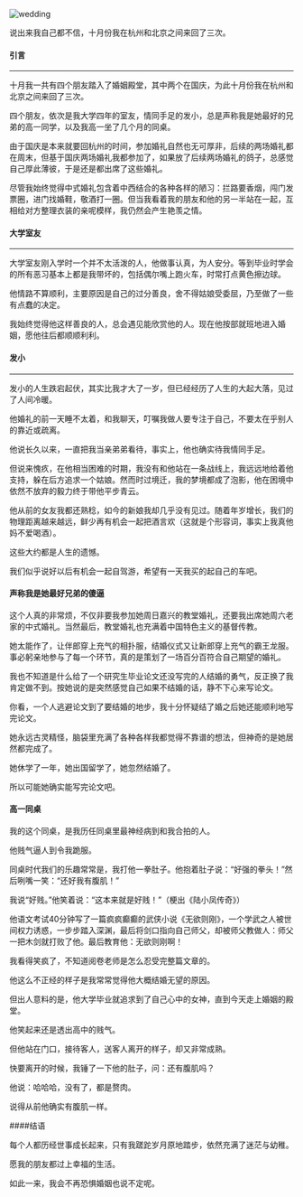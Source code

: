  ![wedding](http://owyx09dkb.bkt.clouddn.com/wedding.png)
>
 说出来我自己都不信，十月份我在杭州和北京之间来回了三次。


#### 引言
---

十月我一共有四个朋友踏入了婚姻殿堂，其中两个在国庆，为此十月份我在杭州和北京之间来回了三次。

四个朋友，依次是我大学四年的室友，情同手足的发小，总是声称我是她最好的兄弟的高一同学，以及我高一坐了几个月的同桌。

由于国庆是本来就要回杭州的时间，参加婚礼自然也无可厚非，后续的两场婚礼都在周末，但基于国庆两场婚礼我都参加了，如果放了后续两场婚礼的鸽子，总感觉自己厚此薄彼，于是还是都出席了这些婚礼。

尽管我始终觉得中式婚礼包含着中西结合的各种各样的陋习：拦路要香烟，闯门发票圈，进门找婚鞋，敬酒打一圈。但当我看着我的朋友和他的另一半站在一起，互相给对方整理衣装的亲呢模样，我仍然会产生艳羡之情。

#### 大学室友
---

大学室友刚入学时一个并不太活泼的人，他做事认真，为人安分。等到毕业时学会的所有恶习基本上都是我带坏的，包括偶尔嘴上跑火车，时常打点黄色擦边球。

他情路不算顺利，主要原因是自己的过分善良，舍不得姑娘受委屈，乃至做了一些有点蠢的决定。

我始终觉得他这样善良的人，总会遇见能欣赏他的人。现在他按部就班地进入婚姻，愿他往后都顺顺利利。

#### 发小
---

发小的人生跌宕起伏，其实比我才大了一岁，但已经经历了人生的大起大落，见过了人间冷暖。

他婚礼的前一天睡不太着，和我聊天，叮嘱我做人要专注于自己，不要太在乎别人的靠近或疏离。

他说长久以来，一直把我当亲弟弟看待，事实上，他也确实待我情同手足。

但说来愧疚，在他相当困难的时期，我没有和他站在一条战线上，我远远地给着他支持，躲在后方追求一个姑娘。然而时过境迁，我的梦境都成了泡影，他在困境中依然不放弃的毅力终于带他平步青云。

他从前的女友我都还熟稔，如今的新娘我却几乎没有见过。随着年岁增长，我们的物理距离越来越远，鲜少再有机会一起把酒言欢（这就是个形容词，事实上我真他妈不爱喝酒）。

这些大约都是人生的遗憾。

我们似乎说好以后有机会一起自驾游，希望有一天我买的起自己的车吧。

#### 声称我是她最好兄弟的傻逼

这个人真的非常烦，不仅非要我参加她周日嘉兴的教堂婚礼，还要我出席她周六老家的中式婚礼。当然最后，教堂婚礼也充满着中国特色主义的基督传教。

她太能作了，让伴郎穿上充气的相扑服，结婚仪式又让新郎穿上充气的霸王龙服。事必躬亲地参与了每一个环节，真的是策划了一场百分百符合自己期望的婚礼。

我也不知道是什么给了一个研究生毕业论文还没写完的人结婚的勇气，反正换了我肯定做不到。按她说的是突然感觉自己如果不结婚的话，静不下心来写论文。

你看，一个人逃避论文到了要结婚的地步，我十分怀疑结了婚之后她还能顺利地写完论文。

她永远古灵精怪，脑袋里充满了各种各样我都觉得不靠谱的想法，但神奇的是她居然都完成了。

她休学了一年，她出国留学了，她忽然结婚了。

所以可能她确实能写完论文吧。

#### 高一同桌

我的这个同桌，是我历任同桌里最神经病到和我合拍的人。

他贱气逼人到令我跪服。

同桌时代我们的乐趣常常是，我打他一拳肚子。他抱着肚子说：“好强的拳头！”然后咧嘴一笑：“还好我有腹肌！”

我说“好贱。”他笑着说：“这本来就是好贱！”（梗出《陆小凤传奇》）

他语文考试40分钟写了一篇疯疯癫癫的武侠小说《无欲则刚》，一个学武之人被世间权力诱惑，一步步踏入深渊，最后将剑口指向自己师父，却被师父教做人：师父一把木剑就打败了他。最后教育他：无欲则刚啊！

我看得笑疯了，不知道阅卷老师是怎么忍受完整篇文章的。

他这么不正经的样子是我常常觉得他大概结婚无望的原因。

但出人意料的是，他大学毕业就追求到了自己心中的女神，直到今天走上婚姻的殿堂。

他笑起来还是透出高中的贱气。

但他站在门口，接待客人，送客人离开的样子，却又非常成熟。

快要离开的时候，我锤了一下他的肚子，问：还有腹肌吗？

他说：哈哈哈，没有了，都是赘肉。

说得从前他确实有腹肌一样。


####结语

每个人都历经世事成长起来，只有我蹉跎岁月原地踏步，依然充满了迷茫与幼稚。

愿我的朋友都过上幸福的生活。

如此一来，我会不再恐惧婚姻也说不定呢。





